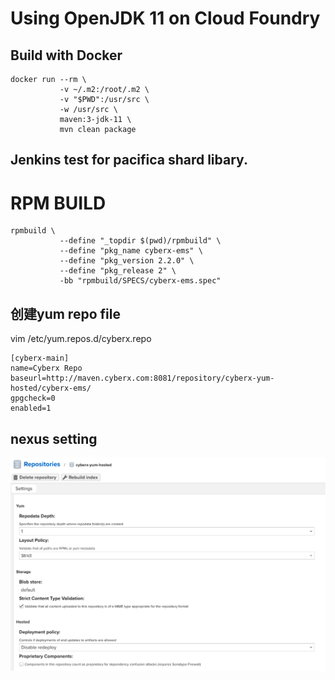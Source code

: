 # Using OpenJDK 11 on Cloud Foundry

## Build with Docker

```
docker run --rm \
           -v ~/.m2:/root/.m2 \
           -v "$PWD":/usr/src \
           -w /usr/src \
           maven:3-jdk-11 \
           mvn clean package
```
## Jenkins test for pacifica shard libary.

# RPM BUILD
```
rpmbuild \
           --define "_topdir $(pwd)/rpmbuild" \
           --define "pkg_name cyberx-ems" \
           --define "pkg_version 2.2.0" \
           --define "pkg_release 2" \
           -bb "rpmbuild/SPECS/cyberx-ems.spec"
```

## 创建yum repo file
vim /etc/yum.repos.d/cyberx.repo
```
[cyberx-main]
name=Cyberx Repo
baseurl=http://maven.cyberx.com:8081/repository/cyberx-yum-hosted/cyberx-ems/
gpgcheck=0
enabled=1
```

## nexus setting
![yum repo](nexus_yum_repo.png)